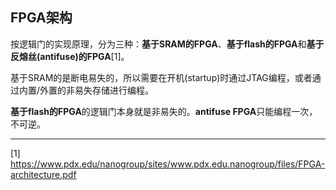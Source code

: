 ## FPGA架构

按逻辑门的实现原理，分为三种：**基于SRAM的FPGA**、**基于flash的FPGA**和**基于反熔丝(antifuse)的FPGA**[1]。

基于SRAM的是断电易失的，所以需要在开机(startup)时通过JTAG编程，或者通过内置/外置的非易失存储进行编程。

**基于flash的FPGA**的逻辑门本身就是非易失的。**antifuse FPGA**只能编程一次，不可逆。

---

[1] https://www.pdx.edu/nanogroup/sites/www.pdx.edu.nanogroup/files/FPGA-architecture.pdf